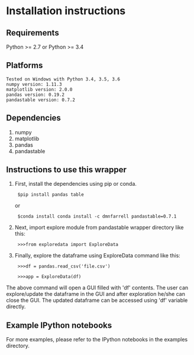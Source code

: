 # Installation instructions


## Requirements

Python >= 2.7 or Python >= 3.4

## Platforms

	Tested on Windows with Python 3.4, 3.5, 3.6
	numpy version: 1.11.3
	matplotlib version: 2.0.0
	pandas version: 0.19.2
	pandastable version: 0.7.2

## Dependencies

1. numpy
2. matplotlib
3. pandas
4. pandastable


## Instructions to use this wrapper

1. First, install the dependencies using pip or conda.

		$pip install pandas table
	or

		$conda install conda install -c dmnfarrell pandastable=0.7.1
2. Next, import explore module from pandastable wrapper directory like this:

  		>>>from exploredata import ExploreData
  
3. Finally, explore the dataframe using ExploreData command like this:
  
  		>>>df = pandas.read_csv('file.csv')
  
  		>>>app = ExploreData(df)

The above command will open a GUI filled with 'df' contents. The user can 
explore/update the dataframe in the GUI and after exploration he/she can 
close the GUI. The updated dataframe can be accessed using 'df' variable
directly.



## Example IPython notebooks

For more examples, please refer to the IPython notebooks in the examples directory.

